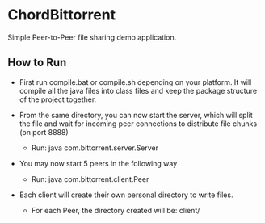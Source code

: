 # ChordBittorrent
Simple Peer-to-Peer file sharing demo application.

## How to Run

- First run compile.bat or compile.sh depending on your platform. It will compile all the java files into
class files and keep the package structure of the project together.

- From the same directory, you can now start the server, which will split the file and wait for
incoming peer connections to distribute file chunks (on port 8888)

    - Run: java com.bittorrent.server.Server <file to split>

- You may now start 5 peers in the following way

    - Run: java com.bittorrent.client.Peer <file owner port> <listening port> <neighbor listening port>

- Each client will create their own personal directory to write files. 
    
    - For each Peer, the directory created will be: client/<listening port>